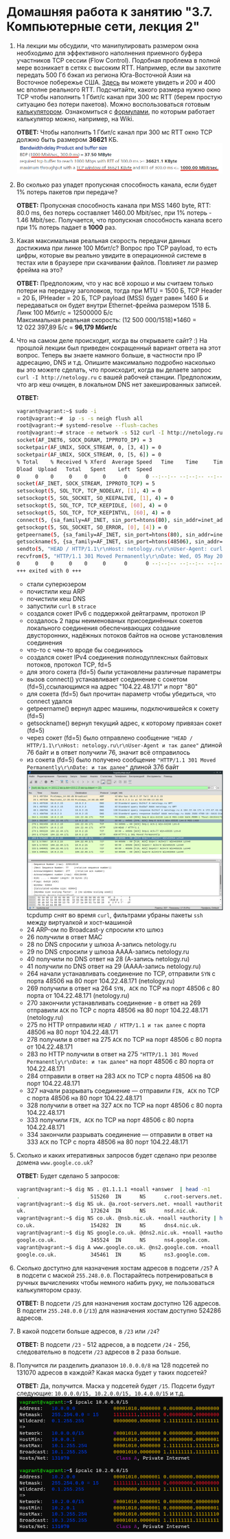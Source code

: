 # Домашняя работа к занятию "3.7. Компьютерные сети, лекция 2"

1. На лекции мы обсудили, что манипулировать размером окна необходимо для эффективного наполнения приемного буфера участников TCP сессии (Flow Control). Подобная проблема в полной мере возникает в сетях с высоким RTT. Например, если вы захотите передать 500 Гб бэкап из региона Юга-Восточной Азии на Восточное побережье США. [Здесь](https://www.cloudping.co/grid) вы можете увидеть и 200 и 400 мс вполне реального RTT. Подсчитайте, какого размера нужно окно TCP чтобы наполнить 1 Гбит/с канал при 300 мс RTT (берем простую ситуацию без потери пакетов). Можно воспользоваться готовым [калькулятором](https://www.switch.ch/network/tools/tcp_throughput/). Ознакомиться с [формулами](https://en.wikipedia.org/wiki/TCP_tuning), по которым работает калькулятор можно, например, на Wiki.  

    __ОТВЕТ:__  Чтобы наполнить 1 Гбит/с канал при 300 мс RTT окно TCP должно быть размером __36621__ КБ.  
    [![2021-05-05_13-43-44_TCP_Throughput_Calculator.png](https://github.com/tabwizard/devops-netology/raw/main/img/2021-05-05_13-43-44_TCP_Throughput_Calculator.png)](https://github.com/tabwizard/devops-netology/blob/main/img/2021-05-05_13-43-44_TCP_Throughput_Calculator.png)  

1. Во сколько раз упадет пропускная способность канала, если будет 1% потерь пакетов при передаче?  

    __ОТВЕТ:__ Пропускная способность канала при MSS 1460 byte, RTT: 80.0 ms, без потерь составляет 1460.00 Mbit/sec, при 1% потерь - 1.46 Mbit/sec. Получается, что пропускная способность канала всего при 1% потерь падает в __1000__ раз.  

1. Какая максимальная реальная скорость передачи данных достижима при линке 100 Мбит/с? Вопрос про TCP payload, то есть цифры, которые вы реально увидите в операционной системе в тестах или в браузере при скачивании файлов. Повлияет ли размер фрейма на это?  

    __ОТВЕТ:__  Предположим, что у нас всё хорошо и мы считаем только потери на передачу заголовков, тогда при MTU = 1500 Б, TCP Header = 20 Б, IPHeader = 20 Б, TCP payload (MSS) будет равен 1460 Б и передаваться он будет внутри Ethernet-фрейма размером 1518 Б. Линк 100 Мбит/с = 12500000 Б/с  
    Максимальная реальная скорость: (12 500 000/1518)*1460 = 12 022 397,89 Б/с = __96,179 Мбит/с__

1. Что на самом деле происходит, когда вы открываете сайт? :)
На прошлой лекции был приведен сокращенный вариант ответа на этот вопрос. Теперь вы знаете намного больше, в частности про IP адресацию, DNS и т.д.
Опишите максимально подробно насколько вы это можете сделать, что происходит, когда вы делаете запрос `curl -I http://netology.ru` с вашей рабочей станции. Предположим, что arp кеш очищен, в локальном DNS нет закешированных записей.  

    __ОТВЕТ:__  

    ```bash
    vagrant@vagrant:~$ sudo -i
    root@vagrant:~#  ip -s -s neigh flush all
    root@vagrant:~# systemd-resolve --flush-caches
    root@vagrant:~# strace -e network -s 512 curl -I http://netology.ru > /dev/null
    socket(AF_INET6, SOCK_DGRAM, IPPROTO_IP) = 3
    socketpair(AF_UNIX, SOCK_STREAM, 0, [3, 4]) = 0
    socketpair(AF_UNIX, SOCK_STREAM, 0, [5, 6]) = 0
    % Total    % Received % Xferd  Average Speed   Time    Time     Time  Current
    Dload  Upload   Total   Spent    Left  Speed
    0     0    0     0    0     0      0      0 --:--:-- --:--:-- --:--:--     0
    socket(AF_INET, SOCK_STREAM, IPPROTO_TCP) = 5
    setsockopt(5, SOL_TCP, TCP_NODELAY, [1], 4) = 0
    setsockopt(5, SOL_SOCKET, SO_KEEPALIVE, [1], 4) = 0
    setsockopt(5, SOL_TCP, TCP_KEEPIDLE, [60], 4) = 0
    setsockopt(5, SOL_TCP, TCP_KEEPINTVL, [60], 4) = 0
    connect(5, {sa_family=AF_INET, sin_port=htons(80), sin_addr=inet_addr("104.22.48.171")}, 16) = -1 EINPROGRESS (Operation now in progress)
    getsockopt(5, SOL_SOCKET, SO_ERROR, [0], [4]) = 0
    getpeername(5, {sa_family=AF_INET, sin_port=htons(80), sin_addr=inet_addr("104.22.48.171")}, [128->16]) = 0
    getsockname(5, {sa_family=AF_INET, sin_port=htons(48506), sin_addr=inet_addr("10.0.2.15")}, [128->16]) = 0
    sendto(5, "HEAD / HTTP/1.1\r\nHost: netology.ru\r\nUser-Agent: curl/7.68.0\r\nAccept: */*\r\n\r\n", 76, MSG_NOSIGNAL, NULL, 0) = 76
    recvfrom(5, "HTTP/1.1 301 Moved Permanently\r\nDate: Wed, 05 May 2021 10:21:14 GMT\r\nConnection: keep-alive\r\nCache-Control: max-age=3600\r\nExpires: Wed, 05 May 2021 11:21:14 GMT\r\nLocation: https://netology.ru/\r\ncf-request-id: 09dda4db1c000090451ca74000000001\r\nServer: cloudflare\r\nCF-RAY: 64a93da4fb949045-DME\r\nalt-svc: h3-27=\":443\"; ma=86400, h3-28=\":443\"; ma=86400, h3-29=\":443\"; ma=86400\r\n\r\n", 102400, 0, NULL, NULL) = 376
    0     0    0     0    0     0      0      0 --:--:-- --:--:-- --:--:--     0
    +++ exited with 0 +++
    ```  

    - стали суперюзером
    - почистили кеш ARP
    - почистили кеш DNS
    - запустили `curl` в `strace`
    - создался сокет IPv6 с поддержкой дейтаграмм, протокол IP
    - создалось 2 пары неименованых присоединённых сокетов локального соединения обеспечивающих создание двусторонних, надёжных потоков байтов на основе установления соединения
    - что-то с чем-то вроде бы соединилось
    - создался сокет IPv4 соединения полнодуплексных байтовых потоков, протокол TCP, fd=5
    - для этого сокета (fd=5) были установлены различные параметры
    - вызов connect() устанавливает соединение с сокетом (fd=5),ссылающимся на адрес "104.22.48.171" и порт "80"
    - для сокета (fd=5) был прочитан параметр чтобы убедиться, что connect удался
    - getpeername() вернул адрес машины, подключившейся к сокету (fd=5)
    - getsockname() вернул текущий адрес, к которому привязан сокет (fd=5)
    - через сокет (fd=5) было отправлено сообщение `"HEAD / HTTP/1.1\r\nHost: netology.ru\r\nUser-Agent и так далее"` длиной 76 байт и в ответ получили 76, значит всё отправилось
    - из сокета (fd=5) было получено сообщение `"HTTP/1.1 301 Moved Permanently\r\nDate: и так далее"` длиной 376 байт  
    [![Screenshot_20210505_174019.png](https://github.com/tabwizard/devops-netology/raw/main/img/Screenshot_20210505_174019.png)](https://github.com/tabwizard/devops-netology/blob/main/img/Screenshot_20210505_174019.png)  
    tcpdump снят во время `curl`, фильтрами убраны пакеты `ssh` между виртуалкой и хост-машиной
    - 24 ARP-ом по Broadcast-у спросили кто шлюз
    - 26 получили в ответ MAC
    - 28 по DNS спросили у шлюза А-запись netology.ru
    - 29 по DNS спросили у шлюза АААА-запись netology.ru
    - 40 получили по DNS ответ на 28 (А-запись netology.ru)
    - 41 получили по DNS ответ на 29 (АААА-запись netology.ru)
    - 264 начали устанавливать соединение по TCP, отправили `SYN` с порта 48506 на 80 порт 104.22.48.171 (netology.ru)
    - 269 получили в ответ на 264 `SYN, ACK` по TCP на порт 48506 c 80 порта от 104.22.48.171 (netology.ru)
    - 270 закончили устанавливать соединение - в ответ на 269 отправили `ACK` по TCP с порта 48506 на 80 порт 104.22.48.171 (netology.ru)
    - 275 по HTTP отправили `HEAD / HTTP/1.1 и так далее` с порта 48506 на 80 порт 104.22.48.171
    - 278 получили в ответ на 275 `ACK` по TCP на порт 48506 c 80 порта от 104.22.48.171
    - 283 по HTTP получили в ответ на 275 `"HTTP/1.1 301 Moved Permanently\r\nDate: и так далее"` на порт 48506 с 80 порта от 104.22.48.171
    - 284 отправили в ответ на 283 `ACK` по TCP с порта 48506 на 80 порт 104.22.48.171
    - 327 начали разрывать соединение — отправили `FIN, ACK` по TCP с порта 48506 на 80 порт 104.22.48.171
    - 328 получили в ответ на 327 `ACK` по TCP на порт 48506 с 80 порта 104.22.48.171
    - 333 получили `FIN, ACK` по TCP на порт 48506 с 80 порта 104.22.48.171
    - 334 закончили разрывать соединение — отправили в ответ на 333 `ACK` по TCP с порта 48506 на 80 порт 104.22.48.171

1. Сколько и каких итеративных запросов будет сделано при резолве домена `www.google.co.uk`?  

    __ОТВЕТ:__  Будет сделано 5 запросов:

    ```bash
    vagrant@vagrant:~$ dig NS . @1.1.1.1 +noall +answer  | head -n1
    .                       515260  IN      NS      c.root-servers.net.
    vagrant@vagrant:~$ dig NS uk. @a.root-servers.net. +noall +authority | head -n1
    uk.                     172624  IN      NS      nsd.nic.uk.
    vagrant@vagrant:~$ dig NS co.uk. @nsb.nic.uk. +noall +authority | head -n1
    co.uk.                  154282  IN      NS      dns4.nic.uk.
    vagrant@vagrant:~$ dig NS google.co.uk. @dns2.nic.uk. +noall +authority | head -n1
    google.co.uk.           345524  IN      NS      ns4.google.com.
    vagrant@vagrant:~$ dig A www.google.co.uk. @ns2.google.com. +noall +authority | head -n1
    google.co.uk.           345461  IN      NS      ns3.google.com.
    ```

1. Сколько доступно для назначения хостам адресов в подсети `/25`? А в подсети с маской `255.248.0.0`. Постарайтесь потренироваться в ручных вычислениях чтобы немного набить руку, не пользоваться калькулятором сразу.  

    __ОТВЕТ:__  В подсети `/25` для назначения хостам доступно 126 адресов.
    В подсети `255.248.0.0` (`/13`) для назначения хостам доступно 524286 адресов.

1. В какой подсети больше адресов, в `/23` или `/24`?  

    __ОТВЕТ:__  В подсети `/23` - 512 адресов, а в подсети `/24` - 256, следовательно в подсети `/23` адресов в 2 раза больше.  

1. Получится ли разделить диапазон `10.0.0.0/8` на 128 подсетей по 131070 адресов в каждой? Какая маска будет у таких подсетей?  

    __ОТВЕТ:__  Да, получится. Маска у подсетей будет `/15`. Подсети будут следующие: `10.0.0.0/15, 10.2.0.0/15, 10.4.0.0/15` и т.д.  
    [![2021-05-05_14-11-24_ipcalc.png](https://github.com/tabwizard/devops-netology/raw/main/img/2021-05-05_14-11-24_ipcalc.png)](https://github.com/tabwizard/devops-netology/blob/main/img/2021-05-05_14-11-24_ipcalc.png)  
